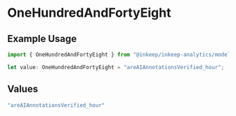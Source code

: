 # OneHundredAndFortyEight

## Example Usage

```typescript
import { OneHundredAndFortyEight } from "@inkeep/inkeep-analytics/models/operations";

let value: OneHundredAndFortyEight = "areAIAnnotationsVerified_hour";
```

## Values

```typescript
"areAIAnnotationsVerified_hour"
```